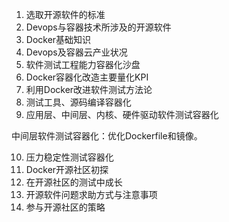 1. 选取开源软件的标准
2. Devops与容器技术所涉及的开源软件
3. Docker基础知识
4. Devops及容器云产业状况
5. 软件测试工程能力容器化沙盘
6. Docker容器化改造主要量化KPI
7. 利用Docker改进软件测试方法论
8. 测试工具、源码编译容器化
9. 应用层、中间层、内核、硬件驱动软件测试容器化

中间层软件测试容器化：优化Dockerfile和镜像。

10. 压力稳定性测试容器化
11. Docker开源社区初探
12. 在开源社区的测试中成长
13. 开源软件问题求助方式与注意事项
14. 参与开源社区的策略
